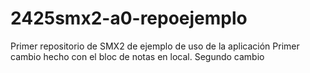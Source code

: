 # 2425smx2-a0-repoejemplo
Primer repositorio de SMX2 de ejemplo de uso de la aplicación
Primer cambio hecho con el bloc de notas en local.
Segundo cambio